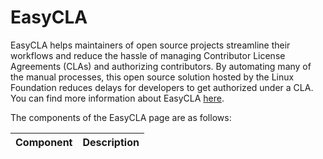 # EasyCLA

EasyCLA helps maintainers of open source projects streamline their workflows and reduce the hassle of managing Contributor License Agreements \(CLAs\) and authorizing contributors. By automating many of the manual processes, this open source solution hosted by the Linux Foundation reduces delays for developers to get authorized under a CLA. You can find more information about EasyCLA [here](https://github.com/communitybridge/easycla/blob/master/docs/getting-started.md).

The components of the EasyCLA page are as follows:

| Component | Description |
| :--- | :--- |


